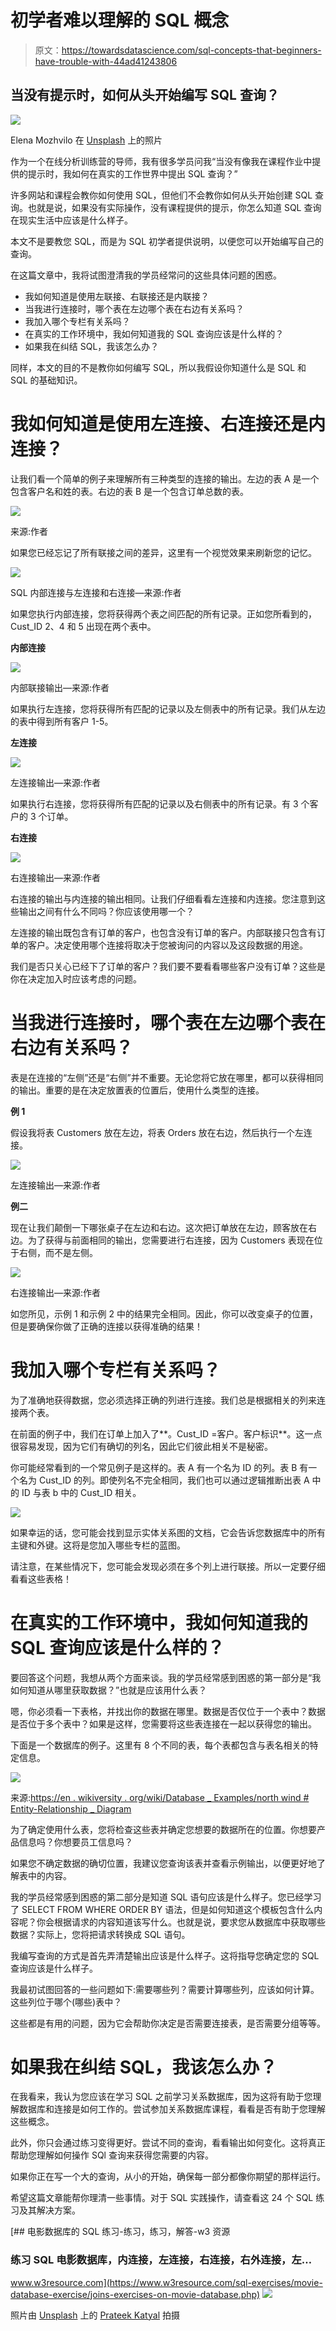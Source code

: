 # 初学者难以理解的 SQL 概念

> 原文：<https://towardsdatascience.com/sql-concepts-that-beginners-have-trouble-with-44ad41243806>

## 当没有提示时，如何从头开始编写 SQL 查询？

![](img/245e0a313dcbf5d26d50c6c0c8adfd9f.png)

Elena Mozhvilo 在 [Unsplash](https://unsplash.com?utm_source=medium&utm_medium=referral) 上的照片

作为一个在线分析训练营的导师，我有很多学员问我“当没有像我在课程作业中提供的提示时，我如何在真实的工作世界中提出 SQL 查询？”

许多网站和课程会教你如何使用 SQL，但他们不会教你如何从头开始创建 SQL 查询。也就是说，如果没有实际操作，没有课程提供的提示，你怎么知道 SQL 查询在现实生活中应该是什么样子。

本文不是要教您 SQL，而是为 SQL 初学者提供说明，以便您可以开始编写自己的查询。

在这篇文章中，我将试图澄清我的学员经常问的这些具体问题的困惑。

*   我如何知道是使用左联接、右联接还是内联接？
*   当我进行连接时，哪个表在左边哪个表在右边有关系吗？
*   我加入哪个专栏有关系吗？
*   在真实的工作环境中，我如何知道我的 SQL 查询应该是什么样的？
*   如果我在纠结 SQL，我该怎么办？

同样，本文的目的不是教你如何编写 SQL，所以我假设你知道什么是 SQL 和 SQL 的基础知识。

# **我如何知道是使用左连接、右连接还是内连接？**

让我们看一个简单的例子来理解所有三种类型的连接的输出。左边的表 A 是一个包含客户名和姓的表。右边的表 B 是一个包含订单总数的表。

![](img/acbee59c0d2d2699a3f0931f77b5bd29.png)

来源:作者

如果您已经忘记了所有联接之间的差异，这里有一个视觉效果来刷新您的记忆。

![](img/3dbb0af7fb57ce0eed00c7a3162def9b.png)

SQL 内部连接与左连接和右连接—来源:作者

如果您执行内部连接，您将获得两个表之间匹配的所有记录。正如您所看到的，Cust_ID 2、4 和 5 出现在两个表中。

**内部连接**

![](img/1a4dbb0f3e65cdd477b2490f83dc2ba3.png)

内部联接输出—来源:作者

如果执行左连接，您将获得所有匹配的记录以及左侧表中的所有记录。我们从左边的表中得到所有客户 1-5。

**左连接**

![](img/cb6ecf86de2720e1125cc8263f7b63ac.png)

左连接输出—来源:作者

如果执行右连接，您将获得所有匹配的记录以及右侧表中的所有记录。有 3 个客户的 3 个订单。

**右连接**

![](img/54ac14189e29b88024c291b84f536a1b.png)

右连接输出—来源:作者

右连接的输出与内连接的输出相同。让我们仔细看看左连接和内连接。您注意到这些输出之间有什么不同吗？你应该使用哪一个？

左连接的输出既包含有订单的客户，也包含没有订单的客户。内部联接只包含有订单的客户。决定使用哪个连接将取决于您被询问的内容以及这段数据的用途。

我们是否只关心已经下了订单的客户？我们要不要看看哪些客户没有订单？这些是你在决定加入时应该考虑的问题。

# 当我进行连接时，哪个表在左边哪个表在右边有关系吗？

表是在连接的“左侧”还是“右侧”并不重要。无论您将它放在哪里，都可以获得相同的输出。重要的是在决定放置表的位置后，使用什么类型的连接。

**例 1**

假设我将表 Customers 放在左边，将表 Orders 放在右边，然后执行一个左连接。

![](img/6745fb1d9b6a1ac0f2d6389f1e07974c.png)

左连接输出—来源:作者

**例二**

现在让我们颠倒一下哪张桌子在左边和右边。这次把订单放在左边，顾客放在右边。为了获得与前面相同的输出，您需要进行右连接，因为 Customers 表现在位于右侧，而不是左侧。

![](img/8e3ea1f12c11a96c9f896f801b83aabf.png)

右连接输出—来源:作者

如您所见，示例 1 和示例 2 中的结果完全相同。因此，你可以改变桌子的位置，但是要确保你做了正确的连接以获得准确的结果！

# **我加入哪个专栏有关系吗？**

为了准确地获得数据，您必须选择正确的列进行连接。我们总是根据相关的列来连接两个表。

在前面的例子中，我们在订单上加入了**。Cust_ID =客户。客户标识**。这一点很容易发现，因为它们有确切的列名，因此它们彼此相关不是秘密。

你可能经常看到的一个常见例子是这样的。表 A 有一个名为 ID 的列。表 B 有一个名为 Cust_ID 的列。即使列名不完全相同，我们也可以通过逻辑推断出表 A 中的 ID 与表 b 中的 Cust_ID 相关。

![](img/5532f6da9930b7acdc0b3392d6065ed0.png)

如果幸运的话，您可能会找到显示实体关系图的文档，它会告诉您数据库中的所有主键和外键。这将是您加入哪些专栏的蓝图。

请注意，在某些情况下，您可能会发现必须在多个列上进行联接。所以一定要仔细看看这些表格！

# **在真实的工作环境中，我如何知道我的 SQL 查询应该是什么样的？**

要回答这个问题，我想从两个方面来谈。我的学员经常感到困惑的第一部分是“我如何知道从哪里获取数据？”也就是应该用什么表？

嗯，你必须看一下表格，并找出你的数据在哪里。数据是否仅位于一个表中？数据是否位于多个表中？如果是这样，您需要将这些表连接在一起以获得您的输出。

下面是一个数据库的例子。这里有 8 个不同的表，每个表都包含与表名相关的特定信息。

![](img/e2a038c4618ab0d416e90678fc639573.png)

来源:[https://en . wikiversity . org/wiki/Database _ Examples/north wind # Entity-Relationship _ Diagram](https://en.wikiversity.org/wiki/Database_Examples/Northwind#Entity-Relationship_Diagram)

为了确定使用什么表，您将检查这些表并确定您想要的数据所在的位置。你想要产品信息吗？你想要员工信息吗？

如果您不确定数据的确切位置，我建议您查询该表并查看示例输出，以便更好地了解表中的内容。

我的学员经常感到困惑的第二部分是知道 SQL 语句应该是什么样子。您已经学习了 SELECT FROM WHERE ORDER BY 语法，但是如何知道这个模板包含什么内容呢？你会根据请求的内容知道该写什么。也就是说，要求您从数据库中获取哪些数据？实际上，您将把请求转换成 SQL 语句。

我编写查询的方式是首先弄清楚输出应该是什么样子。这将指导您确定您的 SQL 查询应该是什么样子。

我最初试图回答的一些问题如下:需要哪些列？需要计算哪些列，应该如何计算。这些列位于哪个(哪些)表中？

这些都是有用的问题，因为它会帮助你决定是否需要连接表，是否需要分组等等。

# **如果我在纠结 SQL，我该怎么办？**

在我看来，我认为您应该在学习 SQL 之前学习关系数据库，因为这将有助于您理解数据库和连接是如何工作的。尝试参加关系数据库课程，看看是否有助于您理解这些概念。

此外，你只会通过练习变得更好。尝试不同的查询，看看输出如何变化。这将真正帮助您理解如何操作 SQl 查询来获得您需要的内容。

如果你正在写一个大的查询，从小的开始，确保每一部分都像你期望的那样运行。

希望这篇文章能帮你理清一些事情。对于 SQL 实践操作，请查看这 24 个 SQL 练习及其解决方案。

[](https://www.w3resource.com/sql-exercises/movie-database-exercise/joins-exercises-on-movie-database.php) [## 电影数据库的 SQL 练习-练习，练习，解答-w3 资源

### 练习 SQL 电影数据库，内连接，左连接，右连接，右外连接，左…

www.w3resource.com](https://www.w3resource.com/sql-exercises/movie-database-exercise/joins-exercises-on-movie-database.php) ![](img/fcb232bc919de1e6527ca07f119809e5.png)

照片由 [Unsplash](https://unsplash.com?utm_source=medium&utm_medium=referral) 上的 [Prateek Katyal](https://unsplash.com/es/@prateekkatyal?utm_source=medium&utm_medium=referral) 拍摄